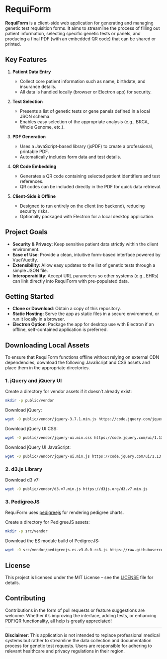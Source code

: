 # RequiForm

**RequiForm** is a client-side web application for generating and managing genetic test requisition forms. It aims to streamline the process of filling out patient information, selecting specific genetic tests or panels, and producing a final PDF (with an embedded QR code) that can be shared or printed.

## Key Features

1. **Patient Data Entry**  
   - Collect core patient information such as name, birthdate, and insurance details.  
   - All data is handled locally (browser or Electron app) for security.

2. **Test Selection**  
   - Presents a list of genetic tests or gene panels defined in a local JSON schema.  
   - Enables easy selection of the appropriate analysis (e.g., BRCA, Whole Genome, etc.).

3. **PDF Generation**  
   - Uses a JavaScript-based library (jsPDF) to create a professional, printable PDF.  
   - Automatically includes form data and test details.

4. **QR Code Embedding**  
   - Generates a QR code containing selected patient identifiers and test references.  
   - QR codes can be included directly in the PDF for quick data retrieval.

5. **Client-Side & Offline**  
   - Designed to run entirely on the client (no backend), reducing security risks.  
   - Optionally packaged with Electron for a local desktop application.

## Project Goals

- **Security & Privacy**: Keep sensitive patient data strictly within the client environment.  
- **Ease of Use**: Provide a clean, intuitive form-based interface powered by Vue/Vuetify.  
- **Extensibility**: Allow easy updates to the list of genetic tests through a simple JSON file.  
- **Interoperability**: Accept URL parameters so other systems (e.g., EHRs) can link directly into RequiForm with pre-populated data.

## Getting Started

- **Clone or Download**: Obtain a copy of this repository.  
- **Static Hosting**: Serve the app as static files in a secure environment, or run it locally in a browser.  
- **Electron Option**: Package the app for desktop use with Electron if an offline, self-contained application is preferred.

## Downloading Local Assets

To ensure that RequiForm functions offline without relying on external CDN dependencies, download the following JavaScript and CSS assets and place them in the appropriate directories.

### 1. jQuery and jQuery UI

Create a directory for vendor assets if it doesn’t already exist:

```bash
mkdir -p public/vendor
```

Download jQuery:

```bash
wget -O public/vendor/jquery-3.7.1.min.js https://code.jquery.com/jquery-3.7.1.min.js
```

Download jQuery UI CSS:

```bash
wget -O public/vendor/jquery-ui.min.css https://code.jquery.com/ui/1.13.2/themes/base/jquery-ui.css
```

Download jQuery UI JavaScript:

```bash
wget -O public/vendor/jquery-ui.min.js https://code.jquery.com/ui/1.13.2/jquery-ui.min.js
```

### 2. d3.js Library

Download d3 v7:

```bash
wget -O public/vendor/d3.v7.min.js https://d3js.org/d3.v7.min.js
```

### 3. PedigreeJS

RequiForm uses [pedigreejs](https://github.com/CCGE-BOADICEA/pedigreejs) for rendering pedigree charts.

Create a directory for PedigreeJS assets:

```bash
mkdir -p src/vendor
```

Download the ES module build of PedigreeJS:

```bash
wget -O src/vendor/pedigreejs.es.v3.0.0-rc8.js https://raw.githubusercontent.com/CCGE-BOADICEA/pedigreejs/refs/heads/master/build/pedigreejs.es.v3.0.0-rc8.js
```

## License

This project is licensed under the MIT License – see the [LICENSE](LICENSE) file for details.

## Contributing

Contributions in the form of pull requests or feature suggestions are welcome. Whether it’s improving the interface, adding tests, or enhancing PDF/QR functionality, all help is greatly appreciated!

---

**Disclaimer**: This application is not intended to replace professional medical systems but rather to streamline the data collection and documentation process for genetic test requests. Users are responsible for adhering to relevant healthcare and privacy regulations in their region.
